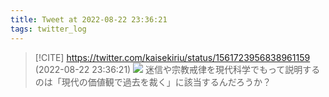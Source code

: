 ```yaml
---
title: Tweet at 2022-08-22 23:36:21
tags: twitter_log
---
```


> [!CITE] https://twitter.com/kaisekiriu/status/1561723956838961159 (2022-08-22 23:36:21)
> ![](https://twitter.com/kaisekiriu/status/1561723956838961159)
> 迷信や宗教戒律を現代科学でもって説明するのは「現代の価値観で過去を裁く」に該当するんだろうか？
